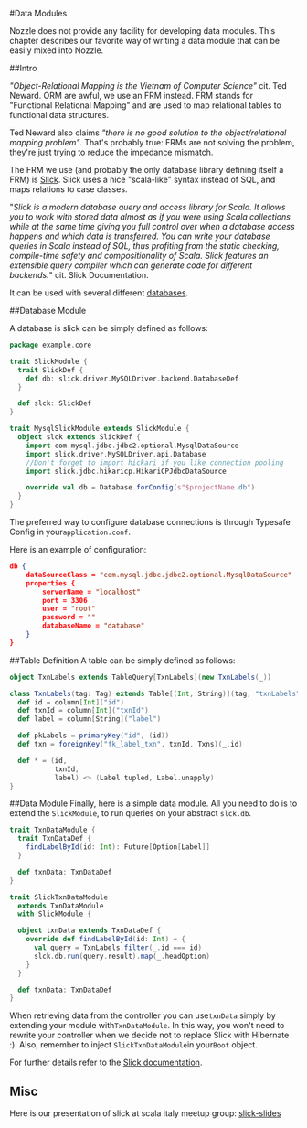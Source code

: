 #Data Modules

Nozzle does not provide any facility for developing data modules. This chapter describes our favorite way of writing a data module that can be easily mixed into Nozzle.

##Intro

*"Object-Relational Mapping is the Vietnam of Computer Science"* cit. Ted Neward. ORM are awful, we use an FRM instead.
FRM stands for "Functional Relational Mapping" and are used to map relational tables to functional data structures.

Ted Neward also claims *"there is no good solution to the object/relational mapping problem"*. That's probably true: FRMs are not solving the problem, they're just trying to reduce the impedance mismatch.

The FRM we use (and probably the only database library defining itself a FRM) is [Slick](http://slick.typesafe.com/doc/3.0.0/).
Slick uses a nice "scala-like" syntax instead of SQL, and maps relations to case classes.

"*Slick is a modern database query and access library for Scala. It allows you to work with stored data almost as if you were using Scala collections while at the same time giving you full control over when a database access happens and which data is transferred. You can write your database queries in Scala instead of SQL, thus profiting from the static checking, compile-time safety and compositionality of Scala. Slick features an extensible query compiler which can generate code for different backends.*"
cit. Slick Documentation.

It can be used with several different [databases](http://slick.typesafe.com/doc/3.0.0/supported-databases.html).

##Database Module

A database is slick can be simply defined as follows:
```scala
package example.core

trait SlickModule {
  trait SlickDef {
    def db: slick.driver.MySQLDriver.backend.DatabaseDef
  }

  def slck: SlickDef
}

trait MysqlSlickModule extends SlickModule {
  object slck extends SlickDef {
    import com.mysql.jdbc.jdbc2.optional.MysqlDataSource
    import slick.driver.MySQLDriver.api.Database
    //Don't forget to import hickari if you like connection pooling
    import slick.jdbc.hikaricp.HikariCPJdbcDataSource

    override val db = Database.forConfig(s"$projectName.db")
  }
}
```

The preferred way to configure database connections is through Typesafe Config in your`application.conf`.

Here is an example of configuration:
```json
db {
    dataSourceClass = "com.mysql.jdbc.jdbc2.optional.MysqlDataSource"
    properties {
        serverName = "localhost"
        port = 3306
        user = "root"
        password = ""
        databaseName = "database"
    }
}

```
##Table Definition
A table can be simply defined as follows:
```scala
object TxnLabels extends TableQuery[TxnLabels](new TxnLabels(_))

class TxnLabels(tag: Tag) extends Table[(Int, String)](tag, "txnLabels") {
  def id = column[Int]("id")
  def txnId = column[Int]("txnId")
  def label = column[String]("label")

  def pkLabels = primaryKey("id", (id))
  def txn = foreignKey("fk_label_txn", txnId, Txns)(_.id)

  def * = (id,
           txnId,
           label) <> (Label.tupled, Label.unapply)
}
```

##Data Module
Finally, here is a simple data module. All you need to do is to extend the `SlickModule`, to run queries on your abstract `slck.db`.
```scala
trait TxnDataModule {
  trait TxnDataDef {
    findLabelById(id: Int): Future[Option[Label]]
  }

  def txnData: TxnDataDef
}

trait SlickTxnDataModule 
  extends TxnDataModule
  with SlickModule {

  object txnData extends TxnDataDef {
    override def findLabelById(id: Int) = {
      val query = TxnLabels.filter(_.id === id)
      slck.db.run(query.result).map(_.headOption)
    }
  }

  def txnData: TxnDataDef
}
```
When retrieving data from the controller you can use`txnData` simply by extending your module with`TxnDataModule`. In this way, you won't need to rewrite your controller when we decide not to replace Slick with Hibernate :).
Also, remember to inject `SlickTxnDataModule`in your`Boot` object.

For further details refer to the [Slick documentation](http://slick.typesafe.com/doc/3.0.0/index.html).

## Misc

Here is our presentation of slick at scala italy meetup group: [slick-slides](https://github.com/buildo/nozzle/blob/docs/docs/core/links/slick_scala_meetup_28-10-15.pdf)

